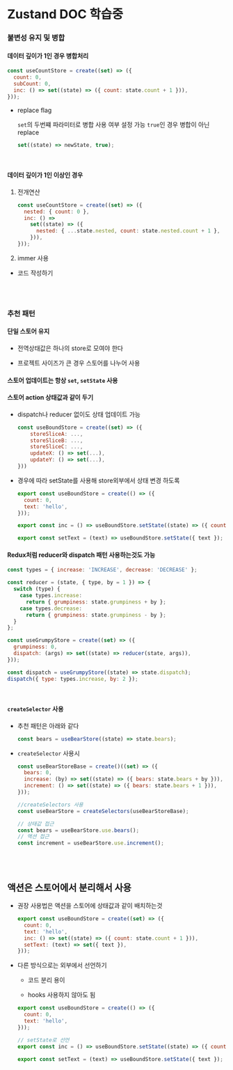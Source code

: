 # Zustand DOC 학습중

### 불변성 유지 및 병합

#### 데이터 깊이가 1인 경우 병합처리

```js
const useCountStore = create((set) => ({
  count: 0,
  subCount: 0,
  inc: () => set((state) => ({ count: state.count + 1 })),
}));
```

- replace flag

  `set`의 두번쨰 파라미터로 병합 사용 여부 설정 가능 `true`인 경우 병합이 아닌 replace

  ```js
  set((state) => newState, true);
  ```

<br/>

#### 데이터 깊이가 1인 이상인 경우

1. 전개연산

   ```js
   const useCountStore = create((set) => ({
     nested: { count: 0 },
     inc: () =>
       set((state) => ({
         nested: { ...state.nested, count: state.nested.count + 1 },
       })),
   }));
   ```

2. immer 사용

- 코드 작성하기

<br/>
<br/>

### 추천 패턴

#### 단일 스토어 유지

- 전역상태값은 하나의 store로 모여야 한다

- 프로젝트 사이즈가 큰 경우 스토어를 나누어 사용

#### 스토어 업데이트는 항상 `set`, `setState` 사용

#### 스토어 action 상태값과 같이 두기

- dispatch나 reducer 없이도 상태 업데이트 가능

  ```js
  const useBoundStore = create((set) => ({
      storeSliceA: ...,
      storeSliceB: ...,
      storeSliceC: ...,
      updateX: () => set(...),
      updateY: () => set(...),
  }))
  ```

- 경우에 따라 setState를 사용해 store외부에서 상태 변경 하도록

  ```js
  export const useBoundStore = create(() => ({
    count: 0,
    text: 'hello',
  }));

  export const inc = () => useBoundStore.setState((state) => ({ count: state.count + 1 }));

  export const setText = (text) => useBoundStore.setState({ text });
  ```

#### Redux처럼 reducer와 dispatch 패턴 사용하는것도 가능

```js
const types = { increase: 'INCREASE', decrease: 'DECREASE' };

const reducer = (state, { type, by = 1 }) => {
  switch (type) {
    case types.increase:
      return { grumpiness: state.grumpiness + by };
    case types.decrease:
      return { grumpiness: state.grumpiness - by };
  }
};

const useGrumpyStore = create((set) => ({
  grumpiness: 0,
  dispatch: (args) => set((state) => reducer(state, args)),
}));

const dispatch = useGrumpyStore((state) => state.dispatch);
dispatch({ type: types.increase, by: 2 });
```

<br/>

#### `createSelector` 사용

- 추천 패턴은 아래와 같다

  ```js
  const bears = useBearStore((state) => state.bears);
  ```

- `createSelector` 사용시

  ```js
  const useBearStoreBase = create()((set) => ({
    bears: 0,
    increase: (by) => set((state) => ({ bears: state.bears + by })),
    increment: () => set((state) => ({ bears: state.bears + 1 })),
  }));

  //createSelectors 사용
  const useBearStore = createSelectors(useBearStoreBase);

  // 상태값 접근
  const bears = useBearStore.use.bears();
  // 액션 접근
  const increment = useBearStore.use.increment();
  ```

<br/>
<br/>

## 액션은 스토어에서 분리해서 사용

- 권장 사용법은 액션을 스토어에 상태값과 같이 배치하는것

  ```js
  export const useBoundStore = create((set) => ({
    count: 0,
    text: 'hello',
    inc: () => set((state) => ({ count: state.count + 1 })),
    setText: (text) => set({ text }),
  }));
  ```

- 다른 방식으로는 외부에서 선언하기

  - 코드 분리 용이

  - hooks 사용하지 않아도 됨

  ```js
  export const useBoundStore = create(() => ({
    count: 0,
    text: 'hello',
  }));

  // setState로 선언
  export const inc = () => useBoundStore.setState((state) => ({ count: state.count + 1 }));

  export const setText = (text) => useBoundStore.setState({ text });
  ```
